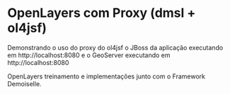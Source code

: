 OpenLayers com Proxy (dmsl + ol4jsf)
==========

Demonstrando o uso do proxy do ol4jsf o JBoss da aplicação executando em http://localhost:8080 e 
o GeoServer executando em http://localhost:8080

OpenLayers treinamento e implementações junto com o Framework Demoiselle.
